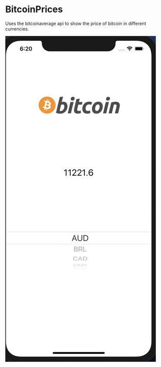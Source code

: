 # BitcoinPrices
Uses the bitcoinaverage api to show the price of bitcoin in different currencies.

![Screenshot](ss.png)
